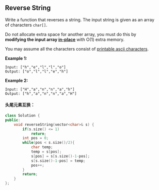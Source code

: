 ## Reverse String

Write a function that reverses a string. The input string is given as an array of characters `char[]`.

Do not allocate extra space for another array, you must do this by **modifying the input array [in-place](https://en.wikipedia.org/wiki/In-place_algorithm)** with O(1) extra memory.

You may assume all the characters consist of [printable ascii characters](https://en.wikipedia.org/wiki/ASCII#Printable_characters).

**Example 1:**

```
Input: ["h","e","l","l","o"]
Output: ["o","l","l","e","h"]
```

**Example 2:**

```
Input: ["H","a","n","n","a","h"]
Output: ["h","a","n","n","a","H"]
```

#### 头尾元素互换：

```c++
class Solution {
public:
    void reverseString(vector<char>& s) {
        if(s.size() <= 1)
            return;
        int pos = 0;
        while(pos < s.size()/2){
            char temp;
            temp = s[pos];
            s[pos] = s[s.size()-1-pos];
            s[s.size()-1-pos] = temp;
            pos++;
        }
        return;
    }
};
```

